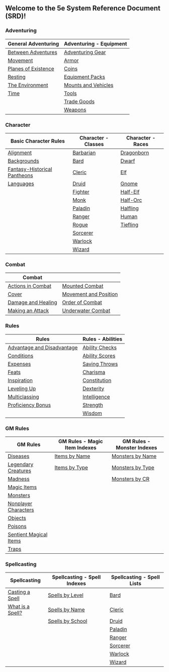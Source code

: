 ## Welcome to the 5e System Reference Document (SRD)!

### Adventuring

| General Adventuring                                        | Adventuring - Equipment                                              |
|------------------------------------------------------------|----------------------------------------------------------------------|
| [Between Adventures](./adventuring/between_adventures.md)   | [Adventuring Gear](./adventuring/equipment/adventuring_gear.md)       |
| [Movement](./adventuring/movement.md)                       | [Armor](./adventuring/equipment/armor.md)                             |
| [Planes of Existence](./adventuring/planes_of_existence.md) | [Coins](./adventuring/equipment/coins.md)                             |
| [Resting](./adventuring/resting.md)                         | [Equipment Packs](./adventuring/equipment/equipment_packs.md)         |
| [The Environment](./adventuring/the_environment.md)         | [Mounts and Vehicles](./adventuring/equipment/mounts_and_vehicles.md) |
| [Time](./adventuring/time.md)                               | [Tools](./adventuring/equipment/tools.md)                             |
|                                                            | [Trade Goods](./adventuring/equipment/trade_goods.md)                 |
|                                                            | [Weapons](./adventuring/equipment/weapons.md)                         |


### Character
| Basic Character Rules                                                      | Character - Classes                          | Character - Races                            |
|----------------------------------------------------------------------------|----------------------------------------------|----------------------------------------------|
| [Alignment](./character/alignment.md)                                       | [Barbarian](./character/classes/barbarian.md) | [Dragonborn](./character/races/dragonborn.md) |
| [Backgrounds](./character/backgrounds.md)                                   | [Bard](./character/classes/bard.md)           | [Dwarf](./character/races/dwarf.md)           |
| [Fantasy-Historical Pantheons](./character/fantasy-historical_pantheons.md) | [Cleric](./character/classes/cleric.md)       | [Elf](./character/races/elf.md)               |
| [Languages](./character/languages.md)                                       | [Druid](./character/classes/druid.md)         | [Gnome](./character/races/gnome.md)           |
|                                                                            | [Fighter](./character/classes/fighter.md)     | [Half-Elf](./character/races/half-elf.md)     |
|                                                                            | [Monk](./character/classes/monk.md)           | [Half-Orc](./character/races/half-orc.md)     |
|                                                                            | [Paladin](./character/classes/paladin.md)     | [Halfling](./character/races/halfling.md)     |
|                                                                            | [Ranger](./character/classes/ranger.md)       | [Human](./character/races/human.md)           |
|                                                                            | [Rogue](./character/classes/rogue.md)         | [Tiefling](./character/races/tiefling.md)     |
|                                                                            | [Sorcerer](./character/classes/sorcerer.md)   |                                              |
|                                                                            | [Warlock](./character/classes/warlock.md)     |                                              |
|                                                                            | [Wizard](./character/classes/wizard.md)       |                                              |

### Combat
| Combat                                              |                                                           |
|-----------------------------------------------------|-----------------------------------------------------------|
| [Actions in Combat](./combat/actions_in_combat.md)   | [Mounted Combat](./combat/mounted_combat.md)               |
| [Cover](./combat/cover.md)                           | [Movement and Position](./combat/movement_and_position.md) |
| [Damage and Healing](./combat/damage_and_healing.md) | [Order of Combat](./combat/order_of_combat.md)             |
| [Making an Attack](./combat/making_an_attack.md)     | [Underwater Combat](./combat/underwater_combat.md)         |

### Rules
| Rules                                                              | Rules - Abilities                                    |
|--------------------------------------------------------------------|------------------------------------------------------|
| [Advantage and Disadvantage](./rules/advantage_and_disadvantage.md) | [Ability Checks](./rules/abilities/ability_checks.md) |
| [Conditions](./rules/conditions.md)                                 | [Ability Scores](./rules/abilities/ability_scores.md) |
| [Expenses](./rules/expenses.md)                                     | [Saving Throws](./rules/abilities/saving_throws.md)   |
| [Feats](./rules/feats.md)                                           | [Charisma](./rules/abilities/charisma.md)             |
| [Inspiration](./rules/inspiration.md)                               | [Constitution](./rules/abilities/constitution.md)     |
| [Leveling Up](./rules/leveling_up.md)                               | [Dexterity](./rules/abilities/dexterity.md)           |
| [Multiclassing](./rules/multiclassing.md)                           | [Intelligence](./rules/abilities/intelligence.md)     |
| [Proficiency Bonus](./rules/proficiency_bonus.md)                   | [Strength](./rules/abilities/strength.md)             |
|                                                                    | [Wisdom](./rules/abilities/wisdom.md)                 |


### GM Rules
| GM Rules                                                             | GM Rules - Magic Item Indexes                                          | GM Rules - Monster Indexes                                                |
|----------------------------------------------------------------------|------------------------------------------------------------------------|---------------------------------------------------------------------------|
| [Diseases](./gamemaster_rules/diseases.md)                            | [Items by Name](./gamemaster_rules/magic_item_indexes/items_by_name.md) | [Monsters by Name](./gamemaster_rules/monster_indexes/monsters_by_name.md) |
| [Legendary Creatures](./gamemaster_rules/legendary_creatures.md)      | [Items by Type](./gamemaster_rules/magic_item_indexes/items_by_type.md) | [Monsters by Type](./gamemaster_rules/monster_indexes/monsters_by_type.md) |
| [Madness](./gamemaster_rules/madness.md)                              |                                                                        | [Monsters by CR](./gamemaster_rules/monster_indexes/monsters_by_cr.md)     |
| [Magic Items](./gamemaster_rules/magic_items.md)                      |                                                                        |                                                                           |
| [Monsters](./gamemaster_rules/monsters.md)                            |                                                                        |                                                                           |
| [Nonplayer Characters](./gamemaster_rules/nonplayer_characters.md)    |                                                                        |                                                                           |
| [Objects](./gamemaster_rules/objects.md)                              |                                                                        |                                                                           |
| [Poisons](./gamemaster_rules/poisons.md)                              |                                                                        |                                                                           |
| [Sentient Magical Items](./gamemaster_rules/sentient_magical_items.md)|                                                                        |                                                                           |
| [Traps](./gamemaster_rules/traps.md)                                  |                                                                        |                                                                           |

### Spellcasting
| Spellcasting                                         | Spellcasting - Spell Indexes                                        | Spellcasting - Spell Lists                               |
|------------------------------------------------------|---------------------------------------------------------------------|----------------------------------------------------------|
| [Casting a Spell](./spellcasting/casting_a_spell.md)  | [Spells by Level](./spellcasting/spell_indexes/spells_by_level.md)   | [Bard](./spellcasting/spell_lists/bard_spells.md)         |
| [What is a Spell?](./spellcasting/what_is_a_spell.md) | [Spells by Name](./spellcasting/spell_indexes/spells_by_name.md)     | [Cleric](./spellcasting/spell_lists/cleric_spells.md)     |
|                                                      | [Spells by School](./spellcasting/spell_indexes/spells_by_school.md) | [Druid](./spellcasting/spell_lists/druid_spells.md)       |
|                                                      |                                                                     | [Paladin](./spellcasting/spell_lists/paladin_spells.md)   |
|                                                      |                                                                     | [Ranger](./spellcasting/spell_lists/ranger_spells.md)     |
|                                                      |                                                                     | [Sorcerer](./spellcasting/spell_lists/sorcerer_spells.md) |
|                                                      |                                                                     | [Warlock](./spellcasting/spell_lists/warlock_spells.md)   |
|                                                      |                                                                     | [Wizard](./spellcasting/spell_lists/wizard_spells.md)     |
